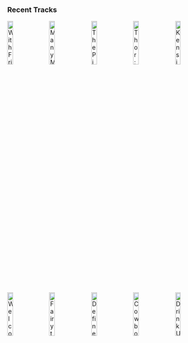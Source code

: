 ### Recent Tracks
[<img src='https://lastfm.freetls.fastly.net/i/u/300x300/c793abf958ec7bcc8d7df6aecd014983.png' width='16%' height='16%' alt='With Friendship & Peace'>](https://www.last.fm/music/jim%2bguthrie/_/with%2bfriendship%2b%2526%2bpeace)&nbsp;&nbsp;&nbsp;&nbsp;[<img src='https://lastfm.freetls.fastly.net/i/u/300x300/94e080cc589e46eeae07418dcd547eb2.png' width='16%' height='16%' alt='Many Meetings'>](https://www.last.fm/music/howard%2bshore/_/many%2bmeetings)&nbsp;&nbsp;&nbsp;&nbsp;[<img src='https://lastfm.freetls.fastly.net/i/u/300x300/3a6e90327b8e4231b6f4d151da683d1b.png' width='16%' height='16%' alt='The Pink Panther Theme'>](https://www.last.fm/music/henry%2bmancini/_/the%2bpink%2bpanther%2btheme)&nbsp;&nbsp;&nbsp;&nbsp;[<img src='https://lastfm.freetls.fastly.net/i/u/300x300/dc3002613ee44b7199f189916cddc887.png' width='16%' height='16%' alt='Thor: The Dark World'>](https://www.last.fm/music/brian%2btyler/_/thor%253a%2bthe%2bdark%2bworld)&nbsp;&nbsp;&nbsp;&nbsp;[<img src='https://lastfm.freetls.fastly.net/i/u/300x300/f2dc061d39e94a4280ca1e2cc67c53c7.png' width='16%' height='16%' alt='Kensington Chump'>](https://www.last.fm/music/david%2bholmes/_/kensington%2bchump)&nbsp;&nbsp;&nbsp;&nbsp;<br>[<img src='https://lastfm.freetls.fastly.net/i/u/300x300/81ffc0f58d8eddb9a2d57806c8f9d0bb.png' width='16%' height='16%' alt='Welcome to Jurassic World'>](https://www.last.fm/music/michael%2bgiacchino/_/welcome%2bto%2bjurassic%2bworld)&nbsp;&nbsp;&nbsp;&nbsp;[<img src='https://lastfm.freetls.fastly.net/i/u/300x300/d512161ae8254769c79726586a503bf9.png' width='16%' height='16%' alt='Fairytale'>](https://www.last.fm/music/harry%2bgregson-williams/_/fairytale)&nbsp;&nbsp;&nbsp;&nbsp;[<img src='https://lastfm.freetls.fastly.net/i/u/300x300/f1865970fe49990e2adb47025827b5ed.png' width='16%' height='16%' alt='Define Dancing'>](https://www.last.fm/music/thomas%2bnewman/_/define%2bdancing)&nbsp;&nbsp;&nbsp;&nbsp;[<img src='https://lastfm.freetls.fastly.net/i/u/300x300/6e01fdc62a3a4e488ee3909da9b744db.png' width='16%' height='16%' alt='Cowboy!'>](https://www.last.fm/music/randy%2bnewman/_/cowboy%2521)&nbsp;&nbsp;&nbsp;&nbsp;[<img src='https://lastfm.freetls.fastly.net/i/u/300x300/d36f66c8b7eda887062fb71d3a154511.png' width='16%' height='16%' alt='Drink Up Me Hearties Yo Ho - From "Pirates of the Caribbean: At Worlds End"/Score'>](https://www.last.fm/music/hans%2bzimmer/_/drink%2bup%2bme%2bhearties%2byo%2bho%2b-%2bfrom%2b%2522pirates%2bof%2bthe%2bcaribbean%253a%2bat%2bworld%2527s%2bend%2522%252fscore)&nbsp;&nbsp;&nbsp;&nbsp;<br>